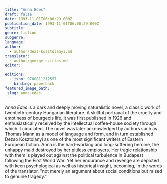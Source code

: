 ```yaml
---
title: "Anna Edes"
draft: false
date: 1993-11-01T06:00:29.000Z
publication_date: 1993-11-01T06:00:29.000Z
subtitle:
genre: fiction
subgenre:
language:
author:
  - author/dezs-kosztolanyi.md
translator:
  - author/george-szirtes.md
editor:

editions:
  - isbn: 9780811212557
    binding: paperback
featured_image_path:
_slug: anna-edes
---
```


_Anna Édes_ is a dark and deeply moving naturalistic novel, a classic work of twentieth-century Hungarian literature. A skillful portrayal of the cruelty and emptiness of bourgeois life, it was first published in 1926 and enthusiastically received by the intellectual coffee-house society through which it circulated. The novel was later acknowledged by authors such as Thomas Mann as a model of language and form, and in turn established Dezso Kosztolanyi as one of the most significant writers of Eastern European fiction. Anna is the hard-working and long-suffering heroine, the unhappy maid destroyed by her pitiless employers. Her tragic relationship with them is played out against the political turbulence in Budapest following the First World War. Yet her endurance and revenge are depicted with keen psychological as well as historical insight, becoming, in the words of the translator, "not merely an argument about social conditions but raised to genuine tragedy."

